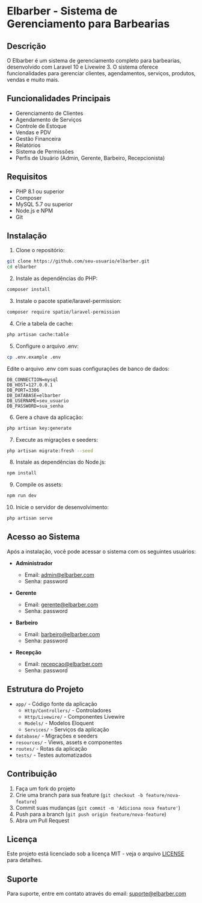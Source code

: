 # Elbarber - Sistema de Gerenciamento para Barbearias

## Descrição
O Elbarber é um sistema de gerenciamento completo para barbearias, desenvolvido com Laravel 10 e Livewire 3. O sistema oferece funcionalidades para gerenciar clientes, agendamentos, serviços, produtos, vendas e muito mais.

## Funcionalidades Principais
- Gerenciamento de Clientes
- Agendamento de Serviços
- Controle de Estoque
- Vendas e PDV
- Gestão Financeira
- Relatórios
- Sistema de Permissões
- Perfis de Usuário (Admin, Gerente, Barbeiro, Recepcionista)

## Requisitos
- PHP 8.1 ou superior
- Composer
- MySQL 5.7 ou superior
- Node.js e NPM
- Git

## Instalação

1. Clone o repositório:
```bash
git clone https://github.com/seu-usuario/elbarber.git
cd elbarber
```

2. Instale as dependências do PHP:
```bash
composer install
```

3. Instale o pacote spatie/laravel-permission:
```bash
composer require spatie/laravel-permission
```

4. Crie a tabela de cache:
```bash
php artisan cache:table
```

5. Configure o arquivo .env:
```bash
cp .env.example .env
```
Edite o arquivo .env com suas configurações de banco de dados:
```env
DB_CONNECTION=mysql
DB_HOST=127.0.0.1
DB_PORT=3306
DB_DATABASE=elbarber
DB_USERNAME=seu_usuario
DB_PASSWORD=sua_senha
```

6. Gere a chave da aplicação:
```bash
php artisan key:generate
```

7. Execute as migrações e seeders:
```bash
php artisan migrate:fresh --seed
```

8. Instale as dependências do Node.js:
```bash
npm install
```

9. Compile os assets:
```bash
npm run dev
```

10. Inicie o servidor de desenvolvimento:
```bash
php artisan serve
```

## Acesso ao Sistema
Após a instalação, você pode acessar o sistema com os seguintes usuários:

- **Administrador**
  - Email: admin@elbarber.com
  - Senha: password

- **Gerente**
  - Email: gerente@elbarber.com
  - Senha: password

- **Barbeiro**
  - Email: barbeiro@elbarber.com
  - Senha: password

- **Recepção**
  - Email: recepcao@elbarber.com
  - Senha: password

## Estrutura do Projeto
- `app/` - Código fonte da aplicação
  - `Http/Controllers/` - Controladores
  - `Http/Livewire/` - Componentes Livewire
  - `Models/` - Modelos Eloquent
  - `Services/` - Serviços da aplicação
- `database/` - Migrações e seeders
- `resources/` - Views, assets e componentes
- `routes/` - Rotas da aplicação
- `tests/` - Testes automatizados

## Contribuição
1. Faça um fork do projeto
2. Crie uma branch para sua feature (`git checkout -b feature/nova-feature`)
3. Commit suas mudanças (`git commit -m 'Adiciona nova feature'`)
4. Push para a branch (`git push origin feature/nova-feature`)
5. Abra um Pull Request

## Licença
Este projeto está licenciado sob a licença MIT - veja o arquivo [LICENSE](LICENSE) para detalhes.

## Suporte
Para suporte, entre em contato através do email: suporte@elbarber.com
